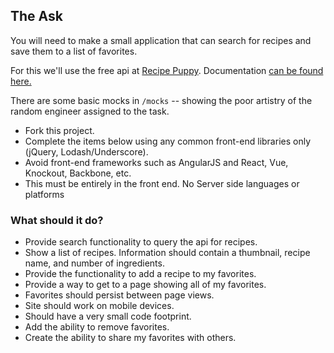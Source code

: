 
## The Ask

You will need to make a small application that can search for recipes and save them to a list of favorites.

For this we'll use the free api at [Recipe Puppy](http://www.recipepuppy.com/). Documentation [can be found here.](http://www.recipepuppy.com/about/api/)

There are some basic mocks in `/mocks` -- showing the poor artistry of the random engineer assigned to the task.

 - Fork this project.
 - Complete the items below using any common front-end libraries only (jQuery, Lodash/Underscore).
 - Avoid front-end frameworks such as AngularJS and React, Vue, Knockout, Backbone, etc.
 -  This must be entirely in the front end. No Server side languages or platforms


### What should it do?
 - Provide search functionality to query the api for recipes.
 - Show a list of recipes. Information should contain a thumbnail, recipe name, and number of ingredients.
 - Provide the functionality to add a recipe to my favorites.
 - Provide a way to get to a page showing all of my favorites.
 - Favorites should persist between page views.
 - Site should work on mobile devices.
 - Should have a very small code footprint.
 - Add the ability to remove favorites.
 - Create the ability to share my favorites with others.

